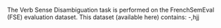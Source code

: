 The Verb Sense Disambiguation task is performed on the FrenchSemEval (FSE) evaluation dataset.
This dataset (available here) contains:
	-,hjj
  
